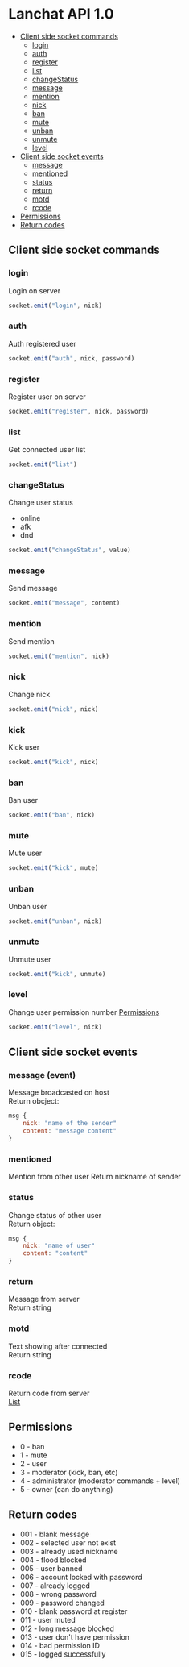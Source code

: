 # Lanchat API 1.0

* [Client side socket commands](#client-side-socket-commands)
  * [login](#login)
  * [auth](#auth)
  * [register](#register)
  * [list](#list)
  * [changeStatus](#changeStatus)
  * [message](#message)
  * [mention](#mention)
  * [nick](#nick)
  * [ban](#ban)
  * [mute](#mute)
  * [unban](#unban)
  * [unmute](#unmute)
  * [level](#level)
* [Client side socket events](#client-side-socket-events)
  * [message](#message-event)
  * [mentioned](#mentioned)
  * [status](#status)
  * [return](#return)
  * [motd](#motd)
  * [rcode](#rcode)
* [Permissions](#permissions)
* [Return codes](#return-codes)
## Client side socket commands

### login
Login on server
```js
socket.emit("login", nick)
```

### auth
Auth registered user
```js
socket.emit("auth", nick, password)
```

### register
Register user on server
```js
socket.emit("register", nick, password)
```

### list
Get connected user list
```js
socket.emit("list")
```

### changeStatus
Change user status
* online
* afk
* dnd
```js
socket.emit("changeStatus", value)
```

### message
Send message
```js
socket.emit("message", content)
```

### mention
Send mention
```js
socket.emit("mention", nick)
```

### nick
Change nick
```js
socket.emit("nick", nick)
```

### kick
Kick user
```js
socket.emit("kick", nick)
```

### ban
Ban user
```js
socket.emit("ban", nick)
```

### mute
Mute user
```js
socket.emit("kick", mute)
```

### unban
Unban user
```js
socket.emit("unban", nick)
```

### unmute
Unmute user
```js
socket.emit("kick", unmute)
```

### level
Change user permission number
[Permissions](#permissions)
```js
socket.emit("level", nick)
```

## Client side socket events

### message (event)
Message broadcasted on host <br>
Return obcject:
```js
msg {
    nick: "name of the sender"
    content: "message content"
}
```

### mentioned
Mention from other user
Return nickname of sender

### status
Change status of other user <br>
Return object:
```js
msg {
    nick: "name of user"
    content: "content"
}
```

### return
Message from server <br>
Return string

### motd
Text showing after connected <br>
Return string

### rcode
Return code from server <br>
[List](#return-codes)

## Permissions
* 0 - ban
* 1 - mute
* 2 - user
* 3 - moderator (kick, ban, etc)
* 4 - administrator (moderator commands + level)
* 5 - owner (can do anything)

## Return codes
* 001 - blank message
* 002 - selected user not exist
* 003 - already used nickname
* 004 - flood blocked
* 005 - user banned
* 006 - account locked with password
* 007 - already logged
* 008 - wrong password
* 009 - password changed
* 010 - blank password at register
* 011 - user muted
* 012 - long message blocked
* 013 - user don't have permission
* 014 - bad permission ID
* 015 - logged successfully
